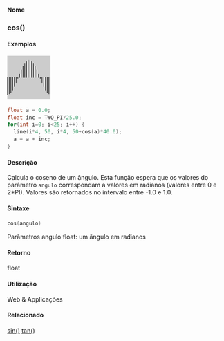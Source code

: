 
#### Nome
### cos()

#### Exemplos
<img border="0" height="100" src="media/cos_.gif" width="100"/>

```pde
float a = 0.0; 
float inc = TWO_PI/25.0; 
for(int i=0; i<25; i++) { 
  line(i*4, 50, i*4, 50+cos(a)*40.0); 
  a = a + inc; 
} 

```

#### Descrição
Calcula o coseno de um ângulo. Esta função espera que os valores do parâmetro `angulo` correspondam a valores em radianos (valores entre 0 e 2*PI). Valores são retornados no intervalo entre -1.0 e 1.0.

#### Sintaxe
```pde
cos(angulo)

```
Parâmetros
angulo
float: um ângulo em radianos<description>



</description>

#### Retorno

	
float

#### Utilização

	
Web & Applicações

#### Relacionado
[sin()](sin_
)
[tan()](tan_
)

